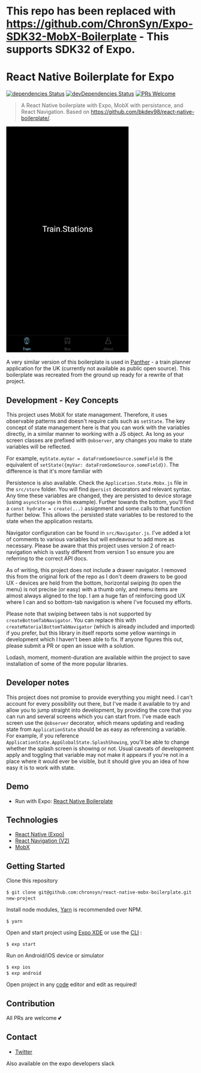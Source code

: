# This repo has been replaced with https://github.com/ChronSyn/Expo-SDK32-MobX-Boilerplate - This supports SDK32 of Expo.

# React Native Boilerplate for Expo

[![dependencies Status](https://david-dm.org/chronsyn/react-native-mobx-boilerplate/status.svg?style=flat-square)](https://david-dm.org/chronsyn/react-native-mobx-boilerplate)
[![devDependencies Status](https://david-dm.org/chronsyn/react-native-mobx-boilerplate/dev-status.svg?style=flat-square)](https://david-dm.org/chronsyn/react-native-mobx-boilerplate?type=dev)
[![PRs Welcome](https://img.shields.io/badge/PRs-welcome-brightgreen.svg?style=flat-square)](http://makeapullrequest.com)

> A React Native boilerplate with Expo, MobX with persistance, and React Navigation. Based on https://github.com/bkdev98/react-native-boilerplate/.

<img alt="React Native Boilerplate" src="assets/images/UIView.jpg" height="600px">

A very similar version of this boilerplate is used in [Panther](https://play.google.com/store/apps/details?id=com.iocube.panther) - a train planner application for the UK (currently not available as public open source). This boilerplate was recreated from the ground up ready for a rewrite of that project.

## Development - Key Concepts

This project uses MobX for state management. Therefore, it uses observable patterns and doesn't require calls such as `setState`. The key concept of state management here is that you can work with the variables directly, in a similar manner to working with a JS object. As long as your screen classes are prefixed with `@observer`, any changes you make to state variables will be reflected.

For example, `myState.myVar = dataFromSomeSource.someField` is the equivalent of `setState({myVar: dataFromSomeSource.someField})`. The difference is that it's more familiar with

Persistence is also available. Check the `Application.State.Mobx.js` file in the `src/store` folder. You will find `@persist` decorators and relevant syntax. Any time these variables are changed, they are persisted to device storage (using `asyncStorage` in this example). Further towards the bottom, you'll find a `const hydrate = create(...)` assignment and some calls to that function further below. This allows the persisted state variables to be restored to the state when the application restarts.

Navigator configuration can be found in `src/Navigator.js`. I've added a lot of comments to various variables but will endeavour to add more as necessary. Please be aware that this project uses version 2 of react-navigation which is vastly different from version 1 so ensure you are referring to the correct API docs.

As of writing, this project does not include a drawer navigator. I removed this from the original fork of the repo as I don't deem drawers to be good UX - devices are held from the bottom, horizontal swiping (to open the menu) is not precise (or easy) with a thumb only, and menu items are almost always aligned to the top. I am a huge fan of reinforcing good UX where I can and so bottom-tab navigation is where I've focused my efforts.

Please note that swiping between tabs is not supported by `createBottomTabNavigator`. You can replace this with `createMaterialBottomTabNavigator` (which is already included and imported) if you prefer, but this library in itself reports some yellow warnings in development which I haven't been able to fix. If anyone figures this out, please submit a PR or open an issue with a solution.

Lodash, moment, moment-duration are available within the project to save installation of some of the more popular libraries.

## Developer notes

This project does not promise to provide everything you might need. I can't account for every possibility out there, but I've made it available to try and allow you to jump straight into development, by providing the core that you can run and several screens which you can start from. I've made each screen use the `@observer` decorator, which means updating and reading state from `ApplicationState` should be as easy as referencing a variable. For example, if you reference `ApplicationState.AppGlobalState.SplashShowing`, you'll be able to change whether the splash screen is showing or not. Usual caveats of development apply and toggling that variable may not make it appears if you're not in a place where it would ever be visible, but it should give you an idea of how easy it is to work with state.

## Demo

- Run with Expo: [React Native Boilerplate](https://expo.io/@chronsyn/react-native-mobx-boilerplate)

## Technologies
- [React Native (Expo)](https://docs.expo.io/versions/latest/)
- [React Navigation (V2)](https://reactnavigation.org/)
- [MobX](https://mobx.js.org)

## Getting Started
Clone this repository
```
$ git clone git@github.com:chronsyn/react-native-mobx-boilerplate.git new-project
```
Install node modules, [Yarn](https://yarnpkg.com/en/) is recommended over NPM.
```
$ yarn
```
Open and start project using [Expo XDE](https://expo.io/tools) or use the [CLI](https://github.com/expo/exp) :
```
$ exp start
```
Run on Android/iOS device or simulator
```
$ exp ios
$ exp android
```
Open project in any [code](https://code.visualstudio.com/) editor and edit as required!



## Contribution
All PRs are welcome 💕

## Contact
- [Twitter](https://twitter.com/chronsyn)

Also available on the expo developers slack
